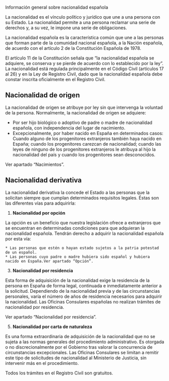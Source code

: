  Información general sobre nacionalidad española

  La nacionalidad es el vínculo político y jurídico que une a una persona con su Estado. La nacionalidad permite a una persona reclamar una serie de derechos y, a su vez, le impone una serie de obligaciones.

 La nacionalidad española es la característica común que une a las personas que forman parte de la comunidad nacional española, a la Nación española, de acuerdo con el artículo 2 de la Constitución Española de 1978.

 El artículo 11 de la Constitución señala que “la nacionalidad española se adquiere, se conserva y se pierde de acuerdo con lo establecido por la ley”. La nacionalidad está regulada principalmente en el Código Civil (artículos 17 al 26) y en la Ley de Registro Civil, dado que la nacionalidad española debe constar inscrita oficialmente en el Registro Civil.

 Nacionalidad de origen
----------------------

 La nacionalidad de origen se atribuye por ley sin que intervenga la voluntad de la persona. Normalmente, la nacionalidad de origen se adquiere:

 * Por ser hijo biológico o adoptivo de padre o madre de nacionalidad española, con independencia del lugar de nacimiento.
* Excepcionalmente, por haber nacido en España en determinados casos: Cuando alguno de los progenitores extranjeros también haya nacido en España; cuando los progenitores carezcan de nacionalidad; cuando las leyes de ninguno de los progenitores extranjeros le atribuya al hijo la nacionalidad del país y cuando los progenitores sean desconocidos.

 Ver apartado “Nacimientos”.

 Nacionalidad derivativa
-----------------------

 La nacionalidad derivativa la concede el Estado a las personas que la solicitan siempre que cumplan determinados requisitos legales. Éstas son las diferentes vías para adquirirla:

 1. **Nacionalidad por opción** 

 La opción es un beneficio que nuestra legislación ofrece a extranjeros que se encuentran en determinadas condiciones para que adquieran la nacionalidad española. Tendrán derecho a adquirir la nacionalidad española por esta vía:


	* Las personas que estén o hayan estado sujetos a la patria potestad de un español.
	* Las personas cuyo padre o madre hubiera sido español y hubiera nacido en España.Ver apartado “Opción”.
  
3. **Nacionalidad por residencia** 

 Esta forma de adquisición de la nacionalidad exige la residencia de la persona en España de forma legal, continuada e inmediatamente anterior a la solicitud. Dependiendo de la nacionalidad previa y de las circunstancias personales, varía el número de años de residencia necesarios para adquirir la nacionalidad. Las Oficinas Consulares españolas no realizan trámites de nacionalidad por residencia.

   
 Ver apartado “Nacionalidad por residencia”.
  
5. **Nacionalidad por carta de naturaleza** 

 Es una forma extraordinaria de adquisición de la nacionalidad que no se sujeta a las normas generales del procedimiento administrativo. Es otorgada o no discrecionalmente por el Gobierno tras valorar la concurrencia de circunstancias excepcionales. Las Oficinas Consulares se limitan a remitir este tipo de solicitudes de nacionalidad al Ministerio de Justicia, sin intervenir más en el procedimiento.

 Todos los trámites en el Registro Civil son gratuitos.

  